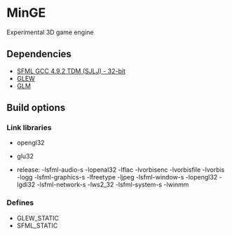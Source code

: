# MinGE

Experimental 3D game engine

## Dependencies
* [SFML GCC 4.9.2 TDM (SJLJ) - 32-bit](https://www.sfml-dev.org/download/sfml/2.4.2/index-fr.php)
* [GLEW](http://glew.sourceforge.net/index.html)
* [GLM](https://github.com/g-truc/glm/releases/)

## Build options

### Link libraries
* opengl32
* glu32

* release: 
-lsfml-audio-s
-lopenal32
-lflac
-lvorbisenc
-lvorbisfile
-lvorbis
-logg
-lsfml-graphics-s
-lfreetype
-ljpeg
-lsfml-window-s
-lopengl32
-lgdi32
-lsfml-network-s
-lws2_32
-lsfml-system-s
-lwinmm

### Defines
* GLEW_STATIC
* SFML_STATIC

